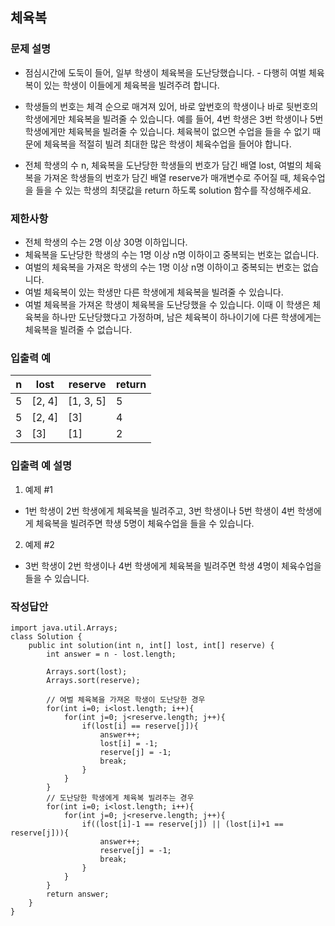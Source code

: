 ## 체육복
### 문제 설명
- 점심시간에 도둑이 들어, 일부 학생이 체육복을 도난당했습니다. - 다행히 여벌 체육복이 있는 학생이 이들에게 체육복을 빌려주려 합니다. 
- 학생들의 번호는 체격 순으로 매겨져 있어, 바로 앞번호의 학생이나 바로 뒷번호의 학생에게만 체육복을 빌려줄 수 있습니다. 예를 들어, 4번 학생은 3번 학생이나 5번 학생에게만 체육복을 빌려줄 수 있습니다. 체육복이 없으면 수업을 들을 수 없기 때문에 체육복을 적절히 빌려 최대한 많은 학생이 체육수업을 들어야 합니다.

- 전체 학생의 수 n, 체육복을 도난당한 학생들의 번호가 담긴 배열 lost, 여벌의 체육복을 가져온 학생들의 번호가 담긴 배열 reserve가 매개변수로 주어질 때, 체육수업을 들을 수 있는 학생의 최댓값을 return 하도록 solution 함수를 작성해주세요.

### 제한사항
- 전체 학생의 수는 2명 이상 30명 이하입니다.
- 체육복을 도난당한 학생의 수는 1명 이상 n명 이하이고 중복되는 번호는 없습니다.
- 여벌의 체육복을 가져온 학생의 수는 1명 이상 n명 이하이고 중복되는 번호는 없습니다.
- 여벌 체육복이 있는 학생만 다른 학생에게 체육복을 빌려줄 수 있습니다.
- 여벌 체육복을 가져온 학생이 체육복을 도난당했을 수 있습니다. 이때 이 학생은 체육복을 하나만 도난당했다고 가정하며, 남은 체육복이 하나이기에 다른 학생에게는 체육복을 빌려줄 수 없습니다.

### 입출력 예
|n|lost|reserve|return|
|--|--|--|--|
|5|[2, 4]|[1, 3, 5]|5|
|5|[2, 4]|[3]|4|
|3|[3]|[1]|2|

### 입출력 예 설명
1. 예제 #1
- 1번 학생이 2번 학생에게 체육복을 빌려주고, 3번 학생이나 5번 학생이 4번 학생에게 체육복을 빌려주면 학생 5명이 체육수업을 들을 수 있습니다.

2. 예제 #2
- 3번 학생이 2번 학생이나 4번 학생에게 체육복을 빌려주면 학생 4명이 체육수업을 들을 수 있습니다.

### 작성답안
```
import java.util.Arrays;
class Solution {
    public int solution(int n, int[] lost, int[] reserve) {
        int answer = n - lost.length;
        
        Arrays.sort(lost);
        Arrays.sort(reserve);
        
        // 여벌 체육복을 가져온 학생이 도난당한 경우
        for(int i=0; i<lost.length; i++){
            for(int j=0; j<reserve.length; j++){
                if(lost[i] == reserve[j]){
                    answer++;
                    lost[i] = -1;
                    reserve[j] = -1; 
                    break; 
                }
            }
        }
        // 도난당한 학생에게 체육복 빌려주는 경우
        for(int i=0; i<lost.length; i++){
            for(int j=0; j<reserve.length; j++){
                if((lost[i]-1 == reserve[j]) || (lost[i]+1 == reserve[j])){
                    answer++;
                    reserve[j] = -1; 
                    break; 
                }
            }
        }
        return answer;
    }
}
```